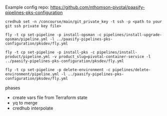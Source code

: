 Example config repo: https://github.com/nthomson-pivotal/paasify-pipelines-pks-configuration

```
credhub set -n /concourse/main/git_private_key -t ssh -p <path to your git ssh private key file>
```

```
fly -t cp set-pipeline -p install-opsman -c pipelines/install-upgrade-opsman/pipeline.yml -l ../paasify-pipelines-pks-configuration/pksdev/fly.yml
```

```
fly -t cp set-pipeline -p install-pks -c pipelines/install-product/pipeline.yml -v product_slug=pivotal-container-service -l ../paasify-pipelines-pks-configuration/pksdev/fly.yml
```

```
fly -t cp set-pipeline -p delete-environment -c pipelines/delete-environment/pipeline.yml -l ../paasify-pipelines-pks-configuration/pksdev/fly.yml
```



phases
- create vars file from Terraform state
- yq to merge
- credhub interpolate